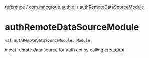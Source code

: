 [reference](../index.md) / [com.mncgroup.auth.di](index.md) / [authRemoteDataSourceModule](./auth-remote-data-source-module.md)

# authRemoteDataSourceModule

`val authRemoteDataSourceModule: Module`

inject remote data source for auth api by calling [createApi](#)

